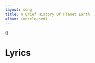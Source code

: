```yaml
---
layout: song
title: A Brief History Of Planet Earth
album: (unreleased)
---
```


()

# Lyrics

> 


